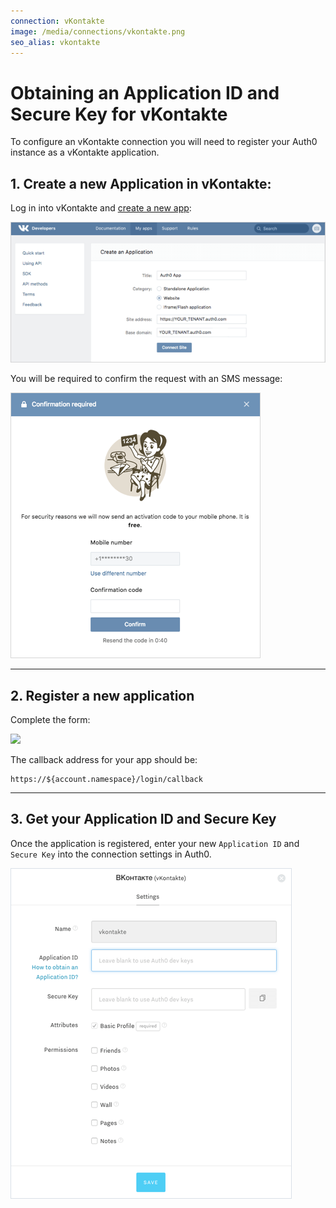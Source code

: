 ```yaml
---
connection: vKontakte
image: /media/connections/vkontakte.png
seo_alias: vkontakte
---
```


# Obtaining an Application ID and Secure Key for vKontakte

To configure an vKontakte connection you will need to register your Auth0 instance as a vKontakte application.

## 1. Create a new Application in vKontakte:
Log in into vKontakte and [create a new app](http://vk.com/editapp?act=create):

![](/media/articles/connections/social/vkontakte/vkontakte-create-app.png)

You will be required to confirm the request with an SMS message:

![](/media/articles/connections/social/vkontakte/vkontakte-validate-create-app.png)

---

## 2. Register a new application

Complete the form:

![](/media/articles/connections/social/vkontakte/vkontakte-register-app.png)

The callback address for your app should be:

	https://${account.namespace}/login/callback

---

## 3. Get your Application ID and Secure Key

Once the application is registered, enter your new `Application ID` and `Secure Key` into the connection settings in Auth0.

![](/media/articles/connections/social/vkontakte/vkontakte-add-connection.png)
